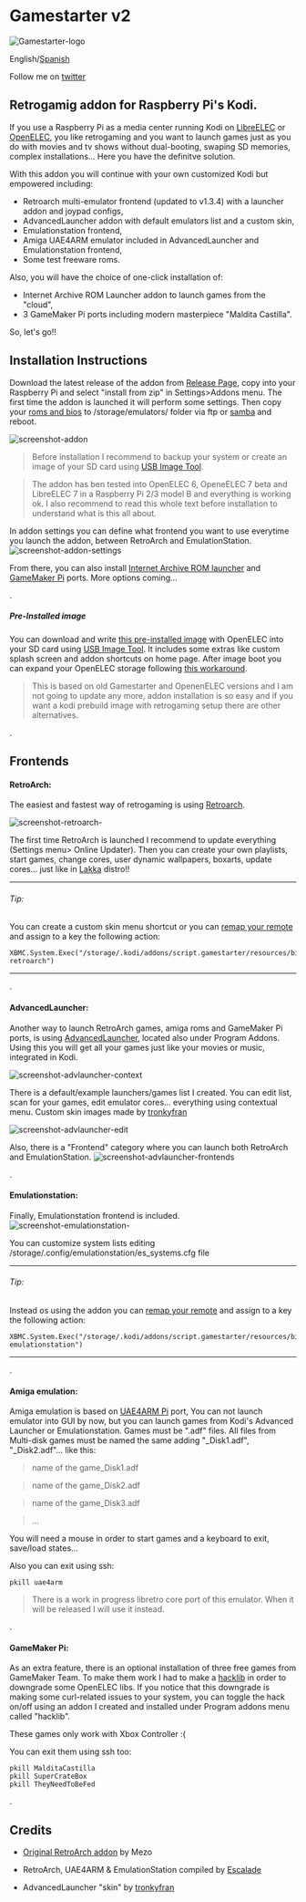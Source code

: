 # Gamestarter v2
![Gamestarter-logo](https://raw.githubusercontent.com/bite-your-idols/script.gamestarter/master/resources/media/gamestarter-logo.jpg)

English/[Spanish](https://github.com/bite-your-idols/gamestarter-openelec/blob/master/README-ES.md)

Follow me on [twitter](https://twitter.com/bite_your_idols)

## Retrogamig addon for Raspberry Pi's Kodi.

If you use a Raspberry Pi as a media center running Kodi on [LibreELEC](https://libreelec.tv/) or [OpenELEC](http://openelec.tv/), you like retrogaming and you want to launch games just as you do with movies and tv shows without dual-booting, swaping SD memories, complex installations... Here you have the definitve solution.

With this addon you will continue with your own customized Kodi but empowered including: 
- Retroarch multi-emulator frontend (updated to v1.3.4) with a launcher addon and joypad configs,
- AdvancedLauncher addon with default emulators list and a custom skin,
- Emulationstation frontend,
- Amiga UAE4ARM emulator included in AdvancedLauncher and Emulationstation frontend,
- Some test freeware roms.

Also, you will have the choice of one-click installation of:
- Internet Archive ROM Launcher addon to launch games from the "cloud",
- 3 GameMaker Pi ports including modern masterpiece "Maldita Castilla".

So, let's go!!


## Installation Instructions
Download the latest release of the addon from [Release Page](), copy into your Raspberry Pi and select "install from zip" in Settings>Addons menu. The first time the addon is launched it will perform some settings. Then copy your [roms and bios](https://github.com/libretro/Lakka/wiki/ROMs-and-BIOSes) to /storage/emulators/ folder via ftp or [samba](http://wiki.openelec.tv/index.php/Accessing_Samba_Shares) and reboot.

![screenshot-addon](https://raw.githubusercontent.com/bite-your-idols/script.gamestarter/master/resources/media/screenshot000.png)

>Before installation I recommend to backup your system or create an image of your SD card using [USB Image Tool](http://www.alexpage.de/usb-image-tool/).

>The addon has ben tested into OpenELEC 6, OpeneELEC 7 beta and LibreELEC 7 in a Raspberry Pi 2/3 model B and everything is working ok. I also recommend to read this whole text before installation to understand what is this all about.

In addon settings you can define what frontend you want to use everytime you launch the addon, between RetroArch and EmulationStation.
![screenshot-addon-settings](https://github.com/bite-your-idols/script.gamestarter/raw/master/resources/media/screenshot003.png)

From there, you can also install [Internet Archive ROM launcher](https://github.com/zach-morris/plugin.program.iarl/wiki) and [GameMaker Pi](http://yoyogames.com/pi) ports. More options coming...

.


##### Pre-Installed image 
You can download and write [this pre-installed image](https://goo.gl/l9X3rC) with OpenELEC into your SD card using [USB Image Tool](http://www.alexpage.de/usb-image-tool/). It includes some extras like custom splash screen and addon shortcuts on home page. After image boot you can expand your OpenELEC storage following [this workaround](forum.kodi.tv/showthread.php?tid=230353&pid=2166080#pid2166080).

> This is based on old Gamestarter and OpenenELEC versions and I am not going to update any more, addon installation is so easy and if you want a kodi prebuild image with retrogaming setup there are other alternatives.

.


## Frontends

#### RetroArch:
The easiest and fastest way of retrogaming is using [Retroarch](http://www.libretro.com/).

![screenshot-retroarch-](https://github.com/bite-your-idols/gamestarter-openelec/raw/master/assets/screenshot-retroarch.gif)

The first time RetroArch is launched I recommend to update everything (Settings menu> Online Updater). Then you can create your own playlists, start games, change cores, user dynamic wallpapers, boxarts, update cores... just like in [Lakka](http://www.lakka.tv/) distro!!



***
###### Tip:
You can create a custom skin menu shortcut or you can [remap your remote](http://kodi.wiki/view/HOW-TO:Modify_keymaps) and assign to a key the following action:
```
XBMC.System.Exec("/storage/.kodi/addons/script.gamestarter/resources/bin/gamestarter.sh retroarch")
```
***

.

#### AdvancedLauncher:

Another way to launch RetroArch games, amiga roms and GameMaker Pi ports, is using [AdvancedLauncher](https://github.com/edwtjo/advanced-launcher), located also under Program Addons. Using this you will get all your games just like your movies or music, integrated in Kodi.


![screenshot-advlauncher-context](https://github.com/bite-your-idols/gamestarter-openelec/raw/master/assets/screenshot-advlauncher-context.png)


There is a default/example launchers/games list I created. You can edit list, scan for your games, edit emulator cores... everything using contextual menu. Custom skin images made by [tronkyfran](https://github.com/HerbFargus/es-theme-tronkyfran)


![screenshot-advlauncher-edit](https://github.com/bite-your-idols/gamestarter-openelec/raw/master/assets/screenshot-advlauncher-edit.png)


Also, there is a "Frontend" category where you can launch both RetroArch and EmulationStation.
![screenshot-advlauncher-frontends](https://github.com/bite-your-idols/script.gamestarter/raw/master/resources/media/screenshot005.png)

.

#### Emulationstation:
Finally, Emulationstation frontend is included.
![screenshot-emulationstation-](https://github.com/bite-your-idols/gamestarter-openelec/raw/master/assets/screenshot-emulationstation.png)

You can customize system lists editing /storage/.config/emulationstation/es_systems.cfg file

***
###### Tip:
Instead os using the addon you can [remap your remote](http://kodi.wiki/view/HOW-TO:Modify_keymaps) and assign to a key the following action:
```
XBMC.System.Exec("/storage/.kodi/addons/script.gamestarter/resources/bin/gamestarter.sh emulationstation")
```
***

.


#### Amiga emulation:

Amiga emulation is based on [UAE4ARM Pi](https://www.raspberrypi.org/forums/viewtopic.php?t=110488) port, You can not launch emulator into GUI by now, but you can launch games from Kodi's Advanced Launcher or Emulationstation. Games must be ".adf" files. All files from Multi-disk games must be named the same adding "_Disk1.adf", "_Disk2.adf"... like this:
> name of the game_Disk1.adf

> name of the game_Disk2.adf

> name of the game_Disk3.adf

> ...

You will need a mouse in order to start games and a keyboard to exit, save/load states...

Also you can exit using ssh:
```
pkill uae4arm
```
> There is a work in progress libretro core port of this emulator. When it will be released I will use it instead.

.


#### GameMaker Pi:
As an extra feature, there is an optional installation of three free games from GameMaker Team. To make them work I had to make a [hacklib](http://forum.kodi.tv/showthread.php?pid=1481392#pid1481392) in order to downgrade some OpenELEC libs. If you notice that this downgrade is making some curl-related issues to your system, you can toggle the hack on/off using an addon I created and installed under Program addons menu called "hacklib".

These games only work with Xbox Controller :(

You can exit them using ssh too:
```
pkill MalditaCastilla
pkill SuperCrateBox
pkill TheyNeedToBeFed
```

.



## Credits

- [Original RetroArch addon](http://openelec.tv/forum/128-addons/72972-retroarch-addon-arm-rpi) by Mezo

- RetroArch, UAE4ARM & EmulationStation compiled by [Escalade](http://openelec.tv/forum/124-raspberry-pi/80543-raspberry-pi2-3-openelec-7-0-kodi-16-0-retroarch)

- AdvancedLauncher "skin" by [tronkyfran](https://github.com/HerbFargus/es-theme-tronkyfran)







